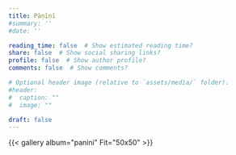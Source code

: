 ```yaml
---
title: Pāṇīṇī
#summary: ''
#date: ''

reading_time: false  # Show estimated reading time?
share: false  # Show social sharing links?
profile: false  # Show author profile?
comments: false  # Show comments?

# Optional header image (relative to `assets/media/` folder).
#header:
#  caption: ""
#  image: ""

draft: false
---
```


{{< gallery album="panini" Fit="50x50" >}}
